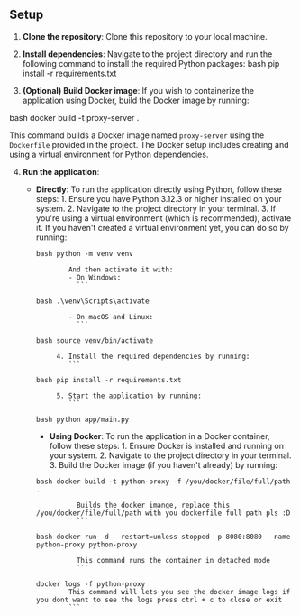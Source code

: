 ## Setup

1. **Clone the repository**: Clone this repository to your local machine.

2. **Install dependencies**: Navigate to the project directory and run the following command to install the required Python packages:
   bash pip install -r requirements.txt

3. **(Optional) Build Docker image**: If you wish to containerize the application using Docker, build the Docker image by running:

bash docker build -t proxy-server .

This command builds a Docker image named `proxy-server` using the `Dockerfile` provided in the project. The Docker setup includes creating and using a virtual environment for Python dependencies.

4.  **Run the application**:

    - **Directly**: To run the application directly using Python, follow these steps: 1. Ensure you have Python 3.12.3 or higher installed on your system. 2. Navigate to the project directory in your terminal. 3. If you're using a virtual environment (which is recommended), activate it. If you haven't created a virtual environment yet, you can do so by running:

      ````
      bash python -m venv venv

              And then activate it with:
              - On Windows:
                ```

      bash .\venv\Scripts\activate

              - On macOS and Linux:
                ```

      bash source venv/bin/activate

           4. Install the required dependencies by running:
              ```

      bash pip install -r requirements.txt

           5. Start the application by running:
              ```

      bash python app/main.py

      ````

      - **Using Docker**: To run the application in a Docker container, follow these steps: 1. Ensure Docker is installed and running on your system. 2. Navigate to the project directory in your terminal. 3. Build the Docker image (if you haven't already) by running:

      ````
      bash docker build -t python-proxy -f /you/docker/file/full/path .

                Builds the docker imange, replace this /you/docker/file/full/path with you dockerfile full path pls :D
                ```

      bash docker run -d --restart=unless-stopped -p 8080:8080 --name python-proxy python-proxy

                This command runs the container in detached mode
                ```

      docker logs -f python-proxy
              This command will lets you see the docker image logs if you dont want to see the logs press ctrl + c to close or exit
              ```
      ````